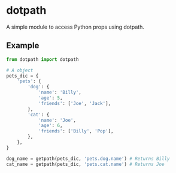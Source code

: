 # dotpath
A simple module to access Python props using dotpath.

## Example
```python
from dotpath import dotpath

# A object
pets_dic = {
    'pets': {
        'dog': {
            'name': 'Billy',
            'age': 5,
            'friends': ['Joe', 'Jack'],
        },
        'cat': {
            'name': 'Joe',
            'age': 6,
            'friends': ['Billy', 'Pop'],
        },
    },
}

dog_name = getpath(pets_dic, 'pets.dog.name') # Returns Billy
cat_name = getpath(pets_dic, 'pets.cat.name') # Returns Joe
```